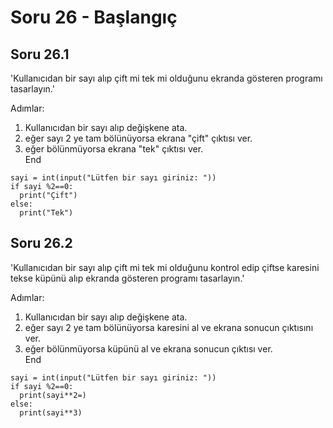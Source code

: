 # Soru 26 - Başlangıç

## Soru 26.1
'Kullanıcıdan bir sayı alıp çift mi tek mi olduğunu ekranda gösteren programı tasarlayın.'

Adımlar:
1. Kullanıcıdan bir sayı alıp değişkene ata.
2. eğer sayı 2 ye tam bölünüyorsa ekrana "çift" çıktısı ver.
3. eğer bölünmüyorsa ekrana "tek" çıktısı ver. <br>
End

```
sayi = int(input("Lütfen bir sayı giriniz: "))
if sayi %2==0:
  print("Çift")
else:
  print("Tek")
```

## Soru 26.2
'Kullanıcıdan bir sayı alıp çift mi tek mi olduğunu kontrol edip çiftse karesini tekse küpünü alıp ekranda gösteren programı tasarlayın.'

Adımlar:
1. Kullanıcıdan bir sayı alıp değişkene ata.
2. eğer sayı 2 ye tam bölünüyorsa karesini al ve ekrana sonucun çıktısını ver.
3. eğer bölünmüyorsa küpünü al ve ekrana sonucun çıktısı ver. <br>
End

```
sayi = int(input("Lütfen bir sayı giriniz: "))
if sayi %2==0:
  print(sayi**2=)
else:
  print(sayi**3)
```

